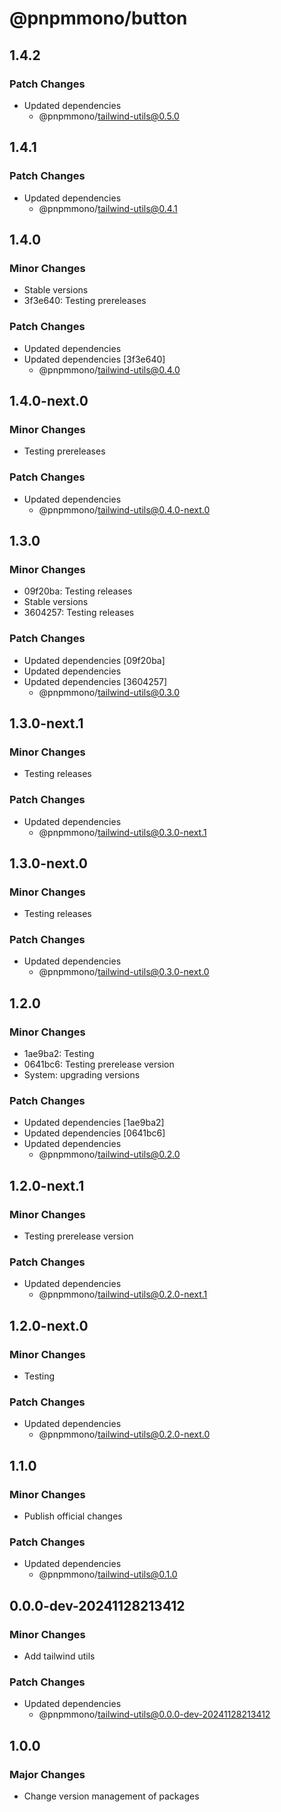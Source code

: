 # @pnpmmono/button

## 1.4.2

### Patch Changes

- Updated dependencies
  - @pnpmmono/tailwind-utils@0.5.0

## 1.4.1

### Patch Changes

- Updated dependencies
  - @pnpmmono/tailwind-utils@0.4.1

## 1.4.0

### Minor Changes

- Stable versions
- 3f3e640: Testing prereleases

### Patch Changes

- Updated dependencies
- Updated dependencies [3f3e640]
  - @pnpmmono/tailwind-utils@0.4.0

## 1.4.0-next.0

### Minor Changes

- Testing prereleases

### Patch Changes

- Updated dependencies
  - @pnpmmono/tailwind-utils@0.4.0-next.0

## 1.3.0

### Minor Changes

- 09f20ba: Testing releases
- Stable versions
- 3604257: Testing releases

### Patch Changes

- Updated dependencies [09f20ba]
- Updated dependencies
- Updated dependencies [3604257]
  - @pnpmmono/tailwind-utils@0.3.0

## 1.3.0-next.1

### Minor Changes

- Testing releases

### Patch Changes

- Updated dependencies
  - @pnpmmono/tailwind-utils@0.3.0-next.1

## 1.3.0-next.0

### Minor Changes

- Testing releases

### Patch Changes

- Updated dependencies
  - @pnpmmono/tailwind-utils@0.3.0-next.0

## 1.2.0

### Minor Changes

- 1ae9ba2: Testing
- 0641bc6: Testing prerelease version
- System: upgrading versions

### Patch Changes

- Updated dependencies [1ae9ba2]
- Updated dependencies [0641bc6]
- Updated dependencies
  - @pnpmmono/tailwind-utils@0.2.0

## 1.2.0-next.1

### Minor Changes

- Testing prerelease version

### Patch Changes

- Updated dependencies
  - @pnpmmono/tailwind-utils@0.2.0-next.1

## 1.2.0-next.0

### Minor Changes

- Testing

### Patch Changes

- Updated dependencies
  - @pnpmmono/tailwind-utils@0.2.0-next.0

## 1.1.0

### Minor Changes

- Publish official changes

### Patch Changes

- Updated dependencies
  - @pnpmmono/tailwind-utils@0.1.0

## 0.0.0-dev-20241128213412

### Minor Changes

- Add tailwind utils

### Patch Changes

- Updated dependencies
  - @pnpmmono/tailwind-utils@0.0.0-dev-20241128213412

## 1.0.0

### Major Changes

- Change version management of packages
